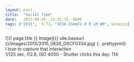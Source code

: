 ```yaml
---
layout: post
title:  "Social Time"
date:   2015-08-26  13:52:35 -0600
tags: ["2015",  X-T1, "XF16-55mmF2.8 R LM WR", Genesis]
---
```

![{{ page.title }} Image]({{ site.baseurl }}/images/2015/2015_0826_DSCF0334.jpg)
{: .prettyprint}  
I love to capture that interaction  
1/125 sec, f/2.8, ISO 4000 - Shutter clicks this day: 114